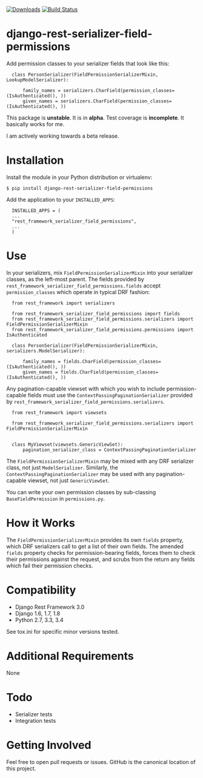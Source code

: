 [![Downloads](https://pypip.in/download/django-rest-serializer-field-permissions/badge.svg)](https://pypi.python.org/pypi/django-rest-serializer-field-permissions/)
[![Build Status](https://travis-ci.org/InterSIS/django-rest-serializer-field-permissions.svg?branch=master)](https://travis-ci.org/InterSIS/django-rest-serializer-field-permissions)

django-rest-serializer-field-permissions
=============

Add permission classes to your serializer fields that look like this:

```
  class PersonSerializer(FieldPermissionSerializerMixin, LookupModelSerializer):

      family_names = serializers.CharField(permission_classes=(IsAuthenticated(), ))
      given_names = serializers.CharField(permission_classes=(IsAuthenticated(), ))

```

This package is **unstable**. It is in **alpha**. Test coverage is **incomplete**. It basically works for me.

I am actively working towards a beta release.

Installation
===============

Install the module in your Python distribution or virtualenv:

    $ pip install django-rest-serializer-field-permissions

Add the application to your `INSTALLED_APPS`:

```
  INSTALLED_APPS = (
  ...
  "rest_framework_serializer_field_permissions",
  ...
  )
```

Use
===

In your serializers, mix `FieldPermissionSerializerMixin` into your serializer classes, as the left-most parent. The fields
provided by `rest_framework_serializer_field_permissions.fields` accept `permission_classes` which operate in typical
DRF fashion:
```
  from rest_framework import serializers
  
  from rest_framework_serializer_field_permissions import fields
  from rest_framework_serializer_field_permissions.serializers import FieldPermissionSerializerMixin
  from rest_framework_serializer_field_permissions.permissions import IsAuthenticated

  class PersonSerializer(FieldPermissionSerializerMixin, serializers.ModelSerializer):

      family_names = fields.CharField(permission_classes=(IsAuthenticated(), ))
      given_names = fields.CharField(permission_classes=(IsAuthenticated(), ))

```

Any pagination-capable viewset with which you wish to include permission-capable fields must use the
`ContextPassingPaginationSerializer` provided by `rest_framework_serializer_field_permissions.serializers`.
```
  from rest_framework import viewsets
  
  from rest_framework_serializer_field_permissions.serializers import FieldPermissionSerializerMixin
  

  class MyViewset(viewsets.GenericViewSet):
      pagination_serializer_class = ContextPassingPaginationSerializer
```

The `FieldPermissionSerializerMixin` may be mixed with any DRF serializer class, not just `ModelSerializer`. Similarly,
the `ContextPassingPaginationSerializer` may be used with any pagination-capable viewset, not just `GenericViewSet`.

You can write your own permission classes by sub-classing `BaseFieldPermission` in `permissions.py`.

How it Works
============

The `FieldPermissionSerializerMixin` provides its own `fields` property, which DRF serializers call to get a list
of their own fields. The amended `fields` property checks for permission-bearing fields, forces them to check their
permissions against the request, and scrubs from the return any fields which fail their permission checks.

Compatibility
=============

* Django Rest Framework 3.0
* Django 1.6, 1.7, 1.8
* Python 2.7, 3.3, 3.4

See tox.ini for specific minor versions tested.

Additional Requirements
=======================

None

Todo
====

* Serializer tests
* Integration tests

Getting Involved
================

Feel free to open pull requests or issues. GitHub is the canonical location of this project.
